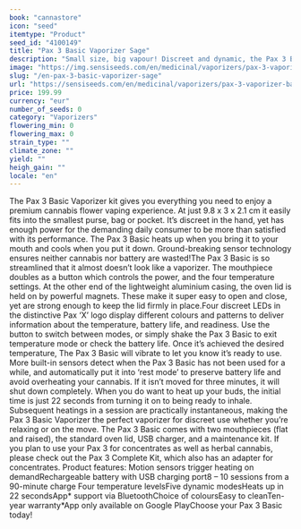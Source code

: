```yaml
---
book: "cannastore"
icon: "seed"
itemtype: "Product"
seed_id: "4100149"
title: "Pax 3 Basic Vaporizer Sage"
description: "Small size, big vapour! Discreet and dynamic, the Pax 3 Basic has everything you need for vaping cannabis flowers. ✔5 modes ✔Portable ✔ Intuitive"
image: "https://img.sensiseeds.com/en/medicinal/vaporizers/pax-3-vaporizer-basic-sage-image.png"
slug: "/en-pax-3-basic-vaporizer-sage"
url: "https://sensiseeds.com/en/medicinal/vaporizers/pax-3-vaporizer-basic-sage?a_aid=cannastore"
price: 199.99
currency: "eur"
number_of_seeds: 0
category: "Vaporizers"
flowering_min: 0
flowering_max: 0
strain_type: ""
climate_zone: ""
yield: ""
heigh_gain: ""
locale: "en"
---
```

The Pax 3 Basic Vaporizer kit gives you everything you need to enjoy a premium cannabis flower vaping experience. At just 9.8 x 3 x 2.1 cm it easily fits into the smallest purse, bag or pocket. It’s discreet in the hand, yet has enough power for the demanding daily consumer to be more than satisfied with its performance. The Pax 3 Basic heats up when you bring it to your mouth and cools when you put it down. Ground-breaking sensor technology ensures neither cannabis nor battery are wasted!The Pax 3 Basic is so streamlined that it almost doesn’t look like a vaporizer. The mouthpiece doubles as a button which controls the power, and the four temperature settings. At the other end of the lightweight aluminium casing, the oven lid is held on by powerful magnets. These make it super easy to open and close, yet are strong enough to keep the lid firmly in place.Four discreet LEDs in the distinctive Pax ‘X’ logo display different colours and patterns to deliver information about the temperature, battery life, and readiness. Use the button to switch between modes, or simply shake the Pax 3 Basic to exit temperature mode or check the battery life. Once it’s achieved the desired temperature, The Pax 3 Basic will vibrate to let you know it’s ready to use. More built-in sensors detect when the Pax 3 Basic has not been used for a while, and automatically put it into ‘rest mode’ to preserve battery life and avoid overheating your cannabis. If it isn’t moved for three minutes, it will shut down completely. When you do want to heat up your buds, the initial time is just 22 seconds from turning it on to being ready to inhale. Subsequent heatings in a session are practically instantaneous, making the Pax 3 Basic Vaporizer the perfect vaporizer for discreet use whether you’re relaxing or on the move. The Pax 3 Basic comes with two mouthpieces (flat and raised), the standard oven lid, USB charger, and a maintenance kit. If you plan to use your Pax 3 for concentrates as well as herbal cannabis, please check out the Pax 3 Complete Kit, which also has an adapter for concentrates. Product features: Motion sensors trigger heating on demandRechargeable battery with USB charging port8 – 10 sessions from a 90-minute charge Four temperature levelsFive dynamic modesHeats up in 22 secondsApp* support via BluetoothChoice of coloursEasy to cleanTen-year warranty*App only available on Google PlayChoose your Pax 3 Basic today!
